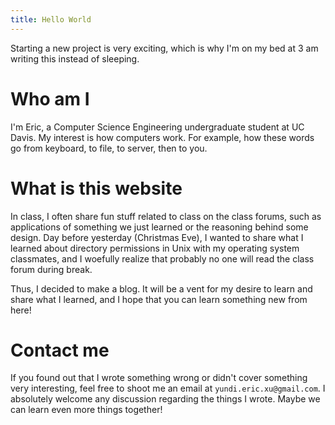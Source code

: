 ```yaml
---
title: Hello World
---
```


Starting a new project is very exciting, which is why I'm on my bed at 3 am
writing this instead of sleeping.

# Who am I

I'm Eric, a Computer Science Engineering undergraduate student at UC Davis. My
interest is how computers work. For example, how these words go from keyboard,
to file, to server, then to you.

# What is this website

In class, I often share fun stuff related to class on the class forums, such as
applications of something we just learned or the reasoning behind some design.
Day before yesterday (Christmas Eve), I wanted to share what I learned about
directory permissions in Unix with my operating system classmates, and I
woefully realize that probably no one will read the class forum during break.

Thus, I decided to make a blog. It will be a vent for my desire to learn and
share what I learned, and I hope that you can learn something new from here!

# Contact me

If you found out that I wrote something wrong or didn't cover something very
interesting, feel free to shoot me an email at `yundi.eric.xu@gmail.com`. I
absolutely welcome any discussion regarding the things I wrote. Maybe we can
learn even more things together!
